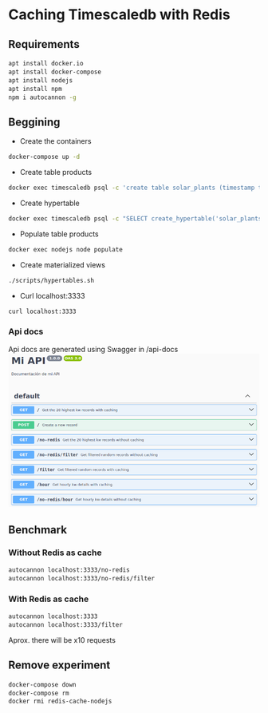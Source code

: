 # Caching Timescaledb with Redis

## Requirements

```bash
apt install docker.io
apt install docker-compose
apt install nodejs
apt install npm
npm i autocannon -g
```

## Beggining

- Create the containers

``` bash
docker-compose up -d
```

- Create table products

``` bash
docker exec timescaledb psql -c 'create table solar_plants (timestamp timestamp with time zone default now(), id smallint, kw real, temp real);'
```

- Create hypertable

```bash
docker exec timescaledb psql -c "SELECT create_hypertable('solar_plants', 'timestamp');"
```

- Populate table products

``` bash
docker exec nodejs node populate
```

- Create materialized views

``` bash
./scripts/hypertables.sh
```

- Curl localhost:3333

```bash
curl localhost:3333
```

### Api docs

Api docs are generated using Swagger in /api-docs
![REST API methods](https://raw.githubusercontent.com/enriqueesanchz/redis-cache/main/swagger.png)

## Benchmark

### Without Redis as cache

``` bash
autocannon localhost:3333/no-redis
autocannon localhost:3333/no-redis/filter
```

### With Redis as cache

``` bash
autocannon localhost:3333
autocannon localhost:3333/filter
```

Aprox. there will be x10 requests

## Remove experiment

``` bash
docker-compose down
docker-compose rm
docker rmi redis-cache-nodejs
```
